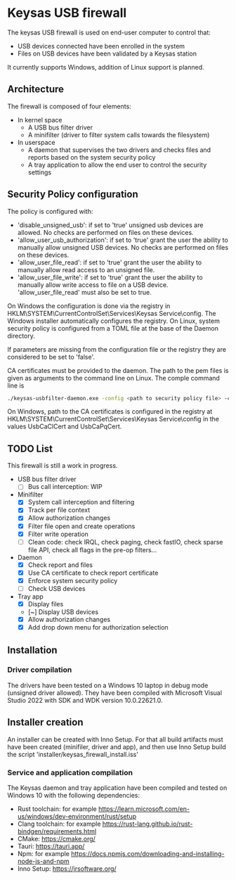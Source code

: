 # Keysas USB firewall

The keysas USB firewall is used on end-user computer to control that:

- USB devices connected have been enrolled in the system
- Files on USB devices have been validated by a Keysas station

It currently supports Windows, addition of Linux support is planned.

## Architecture

The firewall is composed of four elements:

- In kernel space
  - A USB bus filter driver
  - A minifilter (driver to filter system calls towards the filesystem)
- In userspace
  - A daemon that supervises the two drivers and checks files and reports based on the system security policy
  - A tray application to allow the end user to control the security settings

## Security Policy configuration

The policy is configured with:

- 'disable_unsigned_usb': if set to 'true' unsigned usb devices are allowed. No checks are performed on files on these devices.
- 'allow_user_usb_authorization': if set to 'true' grant the user the ability to manually allow unsigned USB devices. No checks are performed on files on these devices.
- 'allow_user_file_read': if set to 'true' grant the user the ability to manually allow read access to an unsigned file.
- 'allow_user_file_write': if set to 'true' grant the user the ability to manually allow write access to file on a USB device. 'allow_user_file_read' must also be set to true.

On Windows the configuration is done via the registry in HKLM\SYSTEM\CurrentControlSet\Services\Keysas Service\config. The Windows installer automatically configures the registry.
On Linux, system security policy is configured from a TOML file at the base of the Daemon directory.

If parameters are missing from the configuration file or the registry they are considered to be set to 'false'.

CA certificates must be provided to the daemon. The path to the pem files is given as arguments to the command line on Linux.
The comple command line is

```bash
./keysas-usbfilter-daemon.exe -config <path to security policy file> -ca_cl <path to CA ED25519 certificate> -ca_pq <path to CA Dilithium5 certificate>
```

On Windows, path to the CA certificates is configured in the registry at HKLM\SYSTEM\CurrentControlSet\Services\Keysas Service\config in the values UsbCaClCert and UsbCaPqCert.

## TODO List

 This firewall is still a work in progress.

- USB bus filter driver
  - [ ] Bus call interception: WIP
- Minifilter
  - [X] System call interception and filtering
  - [X] Track per file context
  - [X] Allow authorization changes
  - [X] Filter file open and create operations
  - [X] Filter write operation
  - [ ] Clean code: check IRQL, check paging, check fastIO, check sparse file API, check all flags in the pre-op filters...
- Daemon
  - [X] Check report and files
  - [X] Use CA certificate to check report certificate
  - [X] Enforce system security policy
  - [ ] Check USB devices
- Tray app
  - [X] Display files
  - [~] Display USB devices
  - [X] Allow authorization changes
  - [X] Add drop down menu for authorization selection

## Installation

### Driver compilation

The drivers have been tested on a Windows 10 laptop in debug mode (unsigned driver allowed).
They have been compiled with Microsoft Visual Studio 2022 with SDK and WDK version 10.0.22621.0.

## Installer creation

An installer can be created with Inno Setup. For that all build artifacts must have been created (minifiler, driver and app), and then use Inno Setup build the script 'installer/keysas_firewall_install.iss'

### Service and application compilation

The Keysas daemon and tray application have been compiled and tested on Windows 10 with the following dependencies:

- Rust toolchain: for example <https://learn.microsoft.com/en-us/windows/dev-environment/rust/setup>
- Clang toolchain: for example <https://rust-lang.github.io/rust-bindgen/requirements.html>
- CMake: <https://cmake.org/>
- Tauri: <https://tauri.app/>
- Npm: for example <https://docs.npmjs.com/downloading-and-installing-node-js-and-npm>
- Inno Setup: <https://jrsoftware.org/> 
